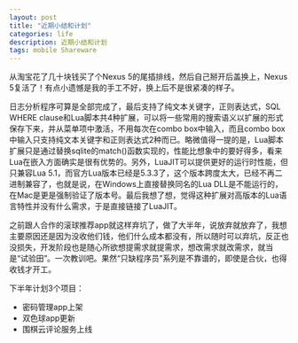 ```yaml
---
layout: post
title: "近期小结和计划"
categories: life
description: 近期小结和计划
tags: mobile Shareware
---
```

从淘宝花了几十块钱买了个Nexus 5的尾插排线，然后自己掰开后盖换上，Nexus 5复活了！有点小遗憾是我的手工不好，换上后不是很紧凑的样子。

日志分析程序可算是全部完成了，最后支持了纯文本关键字，正则表达式，SQL WHERE clause和Lua脚本共4种扩展，可以将一些常用的搜索语义以扩展的形式保存下来，并从菜单项中激活，不用每次在combo box中输入，而且combo box中输入只支持纯文本关键字和正则表达式2种而已。略微值得一提的是，Lua脚本扩展只是通过替换sqlite的match()函数实现的，性能比想象中的要好得多，看来Lua在嵌入方面确实是很有优势的。另外，LuaJIT可以提供更好的运行时性能，但只兼容Lua 5.1，而官方Lua版本已经是5.3.3了，这个版本跨度太大，已经不再二进制兼容了，也就是说，在Windows上直接替换同名的Lua DLL是不能运行的，在Mac是更是强制验证了版本号。最后我想了想，觉得这种扩展对高版本的Lua语言特性并没有什么需求，于是直接链接了LuaJIT。

之前跟人合作的滚球推荐app就这样弃坑了，做了大半年，说放弃就放弃了，我想主要原因还是因为没收他们钱，他们什么成本都没有，所以随时可以弃坑，反正也没损失，开发阶段也是随心所欲想提需求就提需求，想改需求就改需求，就当是“试验田”。一次教训吧。果然“只缺程序员”系列是不靠谱的，即使是合伙，也得收钱才开工。

下半年计划3个项目：

* 密码管理app上架
* 双色球app更新
* 围棋云评论服务上线
